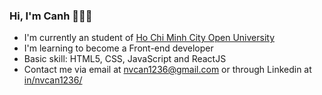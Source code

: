 ### Hi, I'm Canh :wave::wave::wave:
- I'm currently an student of [Ho Chi Minh City Open University](https://ou.edu.vn/)
- I'm learning to become a Front-end developer 
- Basic skill: HTML5, CSS, JavaScript and ReactJS
- Contact me via email at [nvcan1236@gmail.com](nvcan1236@gmail.com) or through Linkedin at [in/nvcan1236/](https://www.linkedin.com/in/nvcan1236/)
